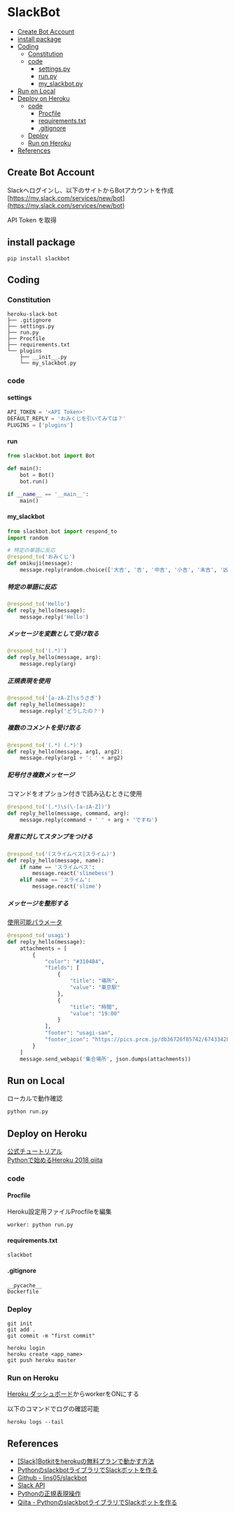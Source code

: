 # SlackBot

- [Create Bot Account](#create-bot-account)
- [install package](#install-package)
- [Coding](#coding)
    - [Constitution](#constitution)
    - [code](#code)
        - [settings.py](#settings)
        - [run.py](#run)
        - [my_slackbot.py](#my_slackbot)
- [Run on Local](#run-on-local)
- [Deploy on Heroku](#deploy-on-heroku)
    - [code](#code)
        - [Procfile](#procfile)
        - [requirements.txt](#requirements.txt)
        - [.gitignore](#.gitignore)
    - [Deploy](#deploy)
    - [Run on Heroku](#run-on-heroku)
- [References](#references)

## Create Bot Account
Slackへログインし、以下のサイトからBotアカウントを作成
[https://my.slack.com/services/new/bot](https://my.slack.com/services/new/bot)

API Token を取得

## install package
```
pip install slackbot
```
## Coding
### Constitution
```
heroku-slack-bot
├── .gitignore
├── settings.py
├── run.py
├── Procfile
├── requirements.txt
└── plugins
    ├── __init__.py
    └── my_slackbot.py
```

### code
#### settings
```Python:settings.py
API_TOKEN = '<API Token>'
DEFAULT_REPLY = 'おみくじを引いてみては？'
PLUGINS = ['plugins']
```

#### run
```Python:run.py
from slackbot.bot import Bot

def main():
    bot = Bot()
    bot.run()

if __name__ == '__main__':
    main()
```

#### my_slackbot
```Python:plugins/my_slackbot.py
from slackbot.bot import respond_to
import random

# 特定の単語に反応
@respond_to('おみくじ')
def omikuji(message):
    message.reply(random.choice(['大吉', '吉', '中吉', '小吉', '末吉', '凶', '大凶']))
```
##### 特定の単語に反応
```Python
@respond_to('Hello')
def reply_hello(message):
    message.reply('Hello')
```
##### メッセージを変数として受け取る
```Python
@respond_to('(.*)')
def reply_hello(message, arg):
    message.reply(arg)
```

##### 正規表現を使用
```Python
@respond_to('[a-zA-Z]\sうさぎ')
def reply_hello(message):
    message.reply('どうしたの？')
```

##### 複数のコメントを受け取る
```Python
@respond_to('(.*) (.*)')
def reply_hello(message, arg1, arg2):
    message.reply(arg1 + ': ' + arg2)
```

##### 記号付き複数メッセージ
コマンドをオプション付きで読み込むときに使用
```Python
@respond_to('(.*)\s(\-[a-zA-Z])')
def reply_hello(message, command, arg):
    message.reply(command + ' ' + arg + 'ですね')
```

##### 発言に対してスタンプをつける
```Python
@respond_to('(スライムベス|スライム)')
def reply_hello(message, name):
    if name == 'スライムベス':
        message.react('slimebess')
    elif name == 'スライム':
        message.react('slime')
```

##### メッセージを整形する
[使用可能パラメータ](https://api.slack.com/docs/messages/builder?msg=%7B%22attachments%22%3A%5B%7B%22fallback%22%3A%22Required%20plain-text%20summary%20of%20the%20attachment.%22%2C%22color%22%3A%22%2336a64f%22%2C%22pretext%22%3A%22Optional%20text%20that%20appears%20above%20the%20attachment%20block%22%2C%22author_name%22%3A%22Bobby%20Tables%22%2C%22author_link%22%3A%22http%3A%2F%2Fflickr.com%2Fbobby%2F%22%2C%22author_icon%22%3A%22http%3A%2F%2Fflickr.com%2Ficons%2Fbobby.jpg%22%2C%22title%22%3A%22Slack%20API%20Documentation%22%2C%22title_link%22%3A%22https%3A%2F%2Fapi.slack.com%2F%22%2C%22text%22%3A%22Optional%20text%20that%20appears%20within%20the%20attachment%22%2C%22fields%22%3A%5B%7B%22title%22%3A%22Priority%22%2C%22value%22%3A%22High%22%2C%22short%22%3Afalse%7D%5D%2C%22image_url%22%3A%22http%3A%2F%2Fmy-website.com%2Fpath%2Fto%2Fimage.jpg%22%2C%22thumb_url%22%3A%22http%3A%2F%2Fexample.com%2Fpath%2Fto%2Fthumb.png%22%2C%22footer%22%3A%22Slack%20API%22%2C%22footer_icon%22%3A%22https%3A%2F%2Fplatform.slack-edge.com%2Fimg%2Fdefault_application_icon.png%22%2C%22ts%22%3A123456789%7D%5D%7D)
```Python
@respond_to('usagi')
def reply_hello(message):
    attachments = [
        {
            "color": "#3104B4",
            "fields": [
                {
                    "title": "場所",
                    "value": "東京駅"
                },
                {
                    "title": "時間",
                    "value": "19:00"
                }
            ],
            "footer": "usagi-san",
            "footer_icon": "https://pics.prcm.jp/db36726f85742/67433428/jpeg/67433428.jpeg"
        }
    ]
    message.send_webapi('集合場所', json.dumps(attachments))
```

## Run on Local

ローカルで動作確認

```sh
python run.py
```

## Deploy on Heroku
[公式チュートリアル](https://devcenter.heroku.com/articles/getting-started-with-python)  
[Pythonで始めるHeroku 2018 qiita](https://qiita.com/torukashima/items/0d6d00d0186b153d5e45)
### code
#### Procfile
Heroku設定用ファイルProcfileを編集
```Procfile
worker: python run.py
```

#### requirements.txt
```
slackbot
```

#### .gitignore
```
__pycache__
Dockerfile
```

### Deploy
```
git init
git add .
git commit -m "first commit"

heroku login
heroku create <app_name>
git push heroku master
```

### Run on Heroku
[Heroku ダッシュボード](https://dashboard.heroku.com/apps)からworkerをONにする

以下のコマンドでログの確認可能
```
heroku logs --tail
```

## References
- [[Slack]Botkitをherokuの無料プランで動かす方法](https://qiita.com/biga816/items/148a1156cd8b1a964b91)
- [PythonのslackbotライブラリでSlackボットを作る](https://qiita.com/sukesuke/items/1ac92251def87357fdf6)
- [Github - lins05/slackbot](https://github.com/lins05/slackbot/tree/develop/slackbot)
- [Slack API](https://api.slack.com/web)
- [Pythonの正規表現操作](https://docs.python.jp/3/library/re.html)
- [Qiita - PythonのslackbotライブラリでSlackボットを作る](https://qiita.com/sukesuke/items/1ac92251def87357fdf6)